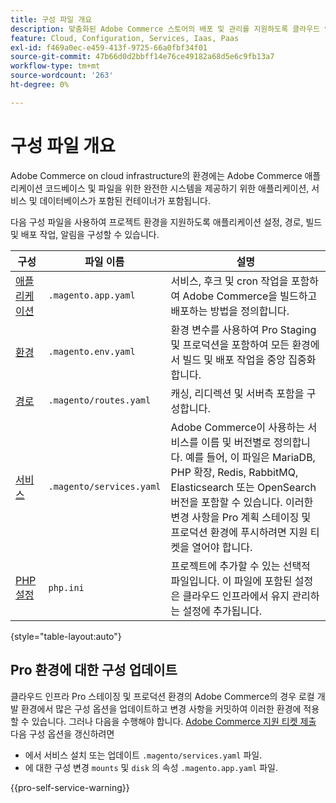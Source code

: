```yaml
---
title: 구성 파일 개요
description: 맞춤화된 Adobe Commerce 스토어의 배포 및 관리를 지원하도록 클라우드 인프라 환경을 구성하는 방법에 대해 알아봅니다.
feature: Cloud, Configuration, Services, Iaas, Paas
exl-id: f469a0ec-e459-413f-9725-66a0fbf34f01
source-git-commit: 47b66d0d2bbff14e76ce49182a68d5e6c9fb13a7
workflow-type: tm+mt
source-wordcount: '263'
ht-degree: 0%

---
```


# 구성 파일 개요

Adobe Commerce on cloud infrastructure의 환경에는 Adobe Commerce 애플리케이션 코드베이스 및 파일을 위한 완전한 시스템을 제공하기 위한 애플리케이션, 서비스 및 데이터베이스가 포함된 컨테이너가 포함됩니다.

다음 구성 파일을 사용하여 프로젝트 환경을 지원하도록 애플리케이션 설정, 경로, 빌드 및 배포 작업, 알림을 구성할 수 있습니다.

| 구성 | 파일 이름 | 설명 |
| ------------- | -------- | ----------- |
| [애플리케이션](../application/configure-app-yaml.md) | `.magento.app.yaml` | 서비스, 후크 및 cron 작업을 포함하여 Adobe Commerce을 빌드하고 배포하는 방법을 정의합니다. |
| [환경](configure-env-yaml.md) | `.magento.env.yaml` | 환경 변수를 사용하여 Pro Staging 및 프로덕션을 포함하여 모든 환경에서 빌드 및 배포 작업을 중앙 집중화합니다. |
| [경로](../routes/routes-yaml.md) | `.magento/routes.yaml` | 캐싱, 리디렉션 및 서버측 포함을 구성합니다. |
| [서비스](../services/services-yaml.md) | `.magento/services.yaml` | Adobe Commerce이 사용하는 서비스를 이름 및 버전별로 정의합니다. 예를 들어, 이 파일은 MariaDB, PHP 확장, Redis, RabbitMQ, Elasticsearch 또는 OpenSearch 버전을 포함할 수 있습니다. 이러한 변경 사항을 Pro 계획 스테이징 및 프로덕션 환경에 푸시하려면 지원 티켓을 열어야 합니다. |
| [PHP 설정](../application/php-settings.md#configure-php) | `php.ini` | 프로젝트에 추가할 수 있는 선택적 파일입니다. 이 파일에 포함된 설정은 클라우드 인프라에서 유지 관리하는 설정에 추가됩니다. |

{style="table-layout:auto"}

## Pro 환경에 대한 구성 업데이트

클라우드 인프라 Pro 스테이징 및 프로덕션 환경의 Adobe Commerce의 경우 로컬 개발 환경에서 많은 구성 옵션을 업데이트하고 변경 사항을 커밋하여 이러한 환경에 적용할 수 있습니다. 그러나 다음을 수행해야 합니다. [Adobe Commerce 지원 티켓 제출](https://experienceleague.adobe.com/docs/commerce-knowledge-base/kb/help-center-guide/magento-help-center-user-guide.html#submit-ticket) 다음 구성 옵션을 갱신하려면

- 에서 서비스 설치 또는 업데이트 `.magento/services.yaml` 파일.
- 에 대한 구성 변경 `mounts` 및 `disk` 의 속성 `.magento.app.yaml` 파일.

{{pro-self-service-warning}}
